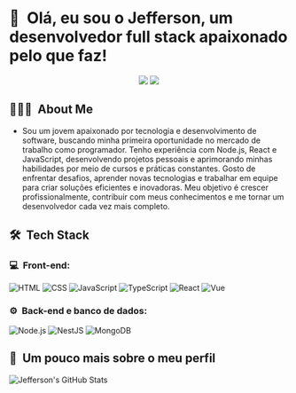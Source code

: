 <h1>👋 &nbsp;Olá, eu sou o Jefferson, um desenvolvedor full stack apaixonado pelo que faz!</h1>
<p align="center">
<a href="(https://www.linkedin.com/in/jefferson-pereira-20789125b/)"><img src="https://img.shields.io/badge/-Jefferson%20Pereira%20Vieira-0077B5?style=flat-square&logo=Linkedin&logoColor=white"/></a>
<a href="mailto:jeffds126@gmail.com"><img src="https://img.shields.io/badge/-jeffds126@gmail.com-D14836?style=flat-square&logo=Gmail&logoColor=white"/></a>

</p>

<h2> 👨🏻‍💻 &nbsp;About Me </h2>

- Sou um jovem apaixonado por tecnologia e desenvolvimento de software, buscando minha primeira oportunidade no mercado de trabalho como programador. Tenho experiência com Node.js, React e JavaScript, desenvolvendo projetos pessoais e aprimorando minhas habilidades por meio de cursos e práticas constantes. Gosto de enfrentar desafios, aprender novas tecnologias e trabalhar em equipe para criar soluções eficientes e inovadoras. Meu objetivo é crescer profissionalmente, contribuir com meus conhecimentos e me tornar um desenvolvedor cada vez mais completo.

<h2> 🛠 &nbsp;Tech Stack</h2>
<h3>💻 &nbsp;Front-end:</h3>

![HTML](https://img.shields.io/badge/-HTML-333333?style=flat&logo=HTML5)
![CSS](https://img.shields.io/badge/-CSS-333333?style=flat&logo=CSS3&logoColor=1572B6)
![JavaScript](https://img.shields.io/badge/-JavaScript-333333?style=flat&logo=javascript)
![TypeScript](https://img.shields.io/badge/-TypeScript-333333?style=flat&logo=typescript&logoColor=2D79C7)
![React](https://img.shields.io/badge/-React-333333?style=flat&logo=react)
![Vue](https://img.shields.io/badge/-Vue-333333?style=flat&logo=vue.js)

<h3>⚙️ &nbsp;Back-end e banco de dados:</h3>

![Node.js](https://img.shields.io/badge/-Node.js-333333?style=flat&logo=node.js)
![NestJS](https://img.shields.io/badge/-NestJS-333333?style=flat&logo=nestjs&logoColor=E535AB)
![MongoDB](https://img.shields.io/badge/-MongoDB-333333?style=flat&logo=mongodb)

<h2>🚀 &nbsp;Um pouco mais sobre o meu perfil</h2>

![Jefferson's GitHub Stats](https://github-readme-stats.vercel.app/api?username=JeffersonPereiraV&show_icons=true&theme=dracula)
